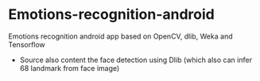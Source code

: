 # Emotions-recognition-android
Emotions recognition android app based on OpenCV, dlib, Weka and Tensorflow

* Source also content the face detection using Dlib (which also can infer 68 landmark from face image)
